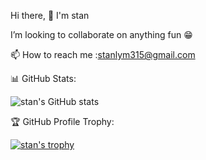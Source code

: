 Hi there, 👋 I'm stan

I’m looking to collaborate on anything fun 😁

📫 How to reach me :stanlym315@gmail.com


📊 GitHub Stats:

  ![stan's GitHub stats](https://github-readme-stats.vercel.app/api?username=mosetf&theme=blue_navy&show_icons=true)


 
 🏆 GitHub Profile Trophy:
 
 [![ stan's trophy](https://github-profile-trophy.vercel.app/?username=mosetf&theme=onedark)](https://github.com/mosetf/github-profile-trophy)
 
